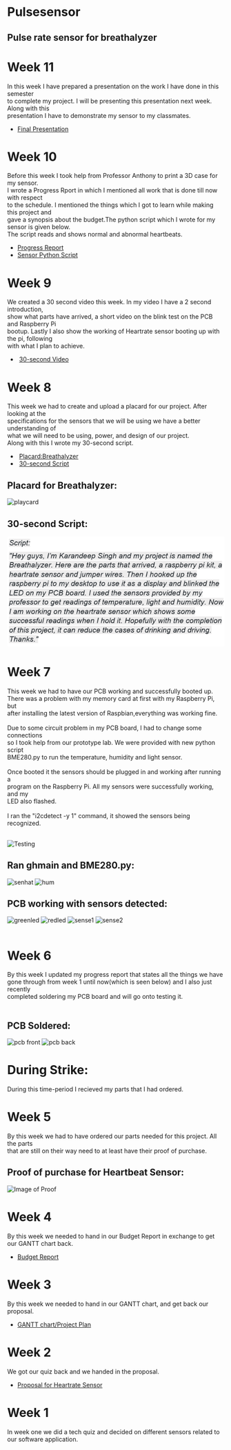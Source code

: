 # Pulsesensor
## Pulse rate sensor for breathalyzer
# Week 11
In this week I have prepared a presentation on the work I have done in this semester <br>
to complete my project. I will be presenting this presentation next week. Along with this <br>
presentation I have to demonstrate my sensor to my classmates.<br>
-  [Final Presentation](https://github.com/N01150244/pulsesensor/blob/master/Karandeep.pptx)
# Week 10 
Before this week I took help from Professor Anthony to print a 3D case for my sensor.<br>
I wrote a Progress Rport in which I mentioned all work that is done till now with respect<br>
to the schedule. I mentioned the things which I got to learn while making this project and<br>
gave a synopsis about the budget.The python script which I wrote for my sensor is given below.<br>
The script reads and shows normal and abnormal heartbeats.<br>
-  [Progress Report](https://github.com/N01150244/pulsesensor/blob/master/ProgressReport.docx)<br>
-  [Sensor Python Script](https://github.com/N01150244/pulsesensor/blob/master/pulse.py)
# Week 9
We created a 30 second video this week. In my video I have a 2 second introduction, <br>
show what parts have arrived, a short video on the blink test on the PCB and Raspberry Pi<br>
bootup. Lastly I also show the working of Heartrate sensor booting up with the pi, following <br>
with what I plan to achieve.<br>
-  [30-second Video](https://github.com/N01150244/pulsesensor/blob/master/Buildvideo.mp4) 
# Week 8
This week we had to create and upload a placard for our project. After looking at the <br>
specifications for the sensors that we will be using we have a better understanding of <br>
what we will need to be using, power, and design of our project.<br>
Along with this I wrote my 30-second script.<br>
-  [Placard:Breathalyzer](https://github.com/N01150244/pulsesensor/blob/master/PlacardBreathalyzer.pub) 
-  [30-second Script](https://github.com/N01150244/pulsesensor/blob/master/FinalScript.docx)
## Placard for Breathalyzer:
![playcard](https://github.com/N01150244/pulsesensor/blob/master/playcard.PNG)<br>
## 30-second Script:
![script](https://github.com/N01150244/pulsesensor/blob/master/Finalscript.PNG)
# Week 7
This week we had to have our PCB working and successfully booted up. <br>
There was a problem with my memory card at first with my Raspberry Pi, but<br>
after installing the latest version of Raspbian,everything was working fine.<br>
<br>
Due to some circuit problem in my PCB board, I had to change some connections<br>
so I took help from our prototype lab. We were provided with new python script<br>
BME280.py to run the temperature, humidity and light sensor.<br>
<br>
Once booted it the sensors should be plugged in and working after running a<br> 
program on the Raspberry Pi. All my sensors were successfully working, and my <br>
LED also flashed.<br>
<br>
I ran the "i2cdetect -y 1" command, it showed the sensors being recognized.<br>
<br>

![Testing](https://github.com/N01150244/pulsesensor/blob/master/testing.PNG)
## Ran ghmain and BME280.py:
![senhat](https://github.com/N01150244/pulsesensor/blob/master/sensehat.jpg) ![hum](https://github.com/N01150244/pulsesensor/blob/master/humidity.jpg)
## PCB working with sensors detected:
![greenled](https://github.com/N01150244/pulsesensor/blob/master/greenled.jpg) ![redled](https://github.com/N01150244/pulsesensor/blob/master/redled.jpg)
![sense1](https://github.com/N01150244/pulsesensor/blob/master/sense1.jpg) ![sense2](https://github.com/N01150244/pulsesensor/blob/master/sense2.jpg)<br><br>

# Week 6
By this week I updated my progress report that states all the things we have <br>
gone through from week 1 until now(which is seen below) and I also just recently <br>
completed soldering my PCB board and will go onto testing it.<br>
<br>
## PCB Soldered:
![pcb front](https://github.com/N01150244/pulsesensor/blob/master/pcb1.jpg) ![pcb back](https://github.com/N01150244/pulsesensor/blob/master/pcb2.jpg)<br>
# During Strike:
During this time-period I recieved my parts that I had ordered.
# Week 5
By this week we had to have ordered our parts needed for this project. All the parts <br>
that are still on their way need to at least have their proof of purchase.<br>

## Proof of purchase for Heartbeat Sensor:
![Image of Proof](https://github.com/N01150244/pulsesensor/blob/master/proofofrchase.jpg)

# Week 4
By this week we needed to hand in our Budget Report in exchange to get our GANTT chart back.<br>
-   [Budget Report](https://github.com/N01150244/pulsesensor/blob/master/BudgetKarandeepSingh.xlsx)
# Week 3
By this week we needed to hand in our GANTT chart, and get back our proposal.<br>
-   [GANTT chart/Project Plan](https://github.com/N01150244/pulsesensor/blob/master/KarandeepSingh(n01150244).mp)

# Week 2
We got our quiz back and we handed in the proposal.<br>
-   [Proposal for Heartrate Sensor](https://github.com/N01150244/pulsesensor/blob/master/ProposalContentKarandeepSinghRev02.docx)
# Week 1
In week one we did a tech quiz and decided on different sensors related to our software application.
